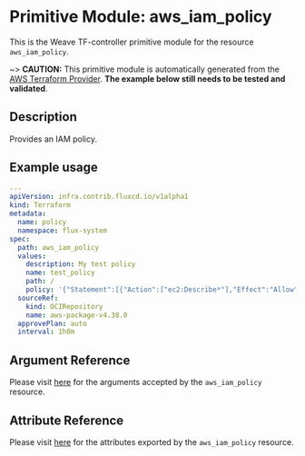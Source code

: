 
# Primitive Module: aws_iam_policy

This is the Weave TF-controller primitive module for the resource `aws_iam_policy`.

~> **CAUTION:** This primitive module is automatically generated from the [AWS Terraform Provider](https://registry.terraform.io/providers/hashicorp/aws/latest/docs/resources/iam_policy). **The example below still needs to be tested and validated**.

## Description

Provides an IAM policy.

## Example usage

```yaml
---
apiVersion: infra.contrib.fluxcd.io/v1alpha1
kind: Terraform
metadata:
  name: policy
  namespace: flux-system
spec:
  path: aws_iam_policy
  values:
    description: My test policy
    name: test_policy
    path: /
    policy: '{"Statement":[{"Action":["ec2:Describe*"],"Effect":"Allow","Resource":"*"}],"Version":"2012-10-17"}'
  sourceRef:
    kind: OCIRepository
    name: aws-package-v4.38.0
  approvePlan: auto
  interval: 1h0m
```

## Argument Reference

Please visit [here](https://registry.terraform.io/providers/hashicorp/aws/latest/docs/resources/iam_policy#argument-reference) for the arguments accepted by the `aws_iam_policy` resource.

## Attribute Reference

Please visit [here](https://registry.terraform.io/providers/hashicorp/aws/latest/docs/resources/iam_policy#attributes-reference) for the attributes exported by the `aws_iam_policy` resource.
